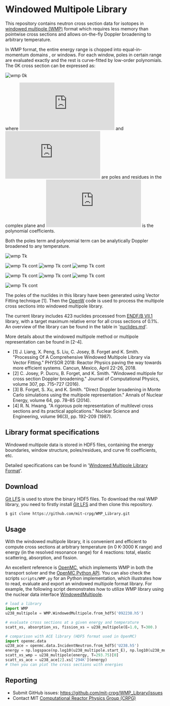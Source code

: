 # Windowed Multipole Library

This repository contains neutron cross section data for isotopes in
[windowed multipole (WMP)] format which requires less memory than pointwise
cross sections and allows on-the-fly Doppler broadening to arbitrary temperature.

In WMP format, the entire energy range is chopped into equal-in-momentum domains
, or windows. For each window, poles in certain range are evaluated exactly and
the rest is curve-fitted by low-order polynomials.
The 0K cross section can be expressed as:

![wmp 0k](https://latex.codecogs.com/gif.latex?\sigma(E,&space;T=0\text{K})&space;=&space;\frac{1}{E}&space;\Re\left[\sum_{j=w_1}^{w_2}&space;\frac{ir_j}{\sqrt{E}-p_j}\right]&space;&plus;&space;\sum_{n=0}^{N}&space;c_n&space;E^{\frac{n}{2}-1})

where ![wmp 0k](https://latex.codecogs.com/gif.latex?p_j) and
![wmp 0k](https://latex.codecogs.com/gif.latex?r_j) are poles and residues in the complex
plane and ![wmp 0k](https://latex.codecogs.com/gif.latex?c_n) is the polynomial coefficients.

Both the poles term and polynomial term can be analytically Doppler broadened to
any temperature.

![wmp Tk](https://latex.codecogs.com/gif.latex?\sigma(E,&space;T)&space;\approx&space;\frac{\sqrt{\pi}}{2&space;E&space;\sqrt{\xi}}&space;\sum_j&space;\text{Re}&space;\left[r_j&space;W_i(z)\right]&space;&plus;&space;\sum_{n=0}^{N}c_n\mathcal{D}_n)

![wmp Tk cont](https://latex.codecogs.com/gif.latex?W_i(z)&space;=&space;\frac{i}{\pi}&space;\int_{-\infty}^\infty&space;dt&space;\frac{e^{-t^2}}{z&space;-&space;t},)
![wmp Tk cont](https://latex.codecogs.com/gif.latex?z&space;=&space;\frac{\sqrt{E}&space;-&space;p_j}{2&space;\sqrt{\xi}},)
![wmp Tk cont](https://latex.codecogs.com/gif.latex?\xi&space;=&space;\frac{k_B&space;T}{4&space;A})

![wmp Tk cont](https://latex.codecogs.com/gif.latex?\mathcal{D}_0&space;=&space;\frac{1}{E}erf(\sqrt{\alpha&space;E}),)
![wmp Tk cont](https://latex.codecogs.com/gif.latex?\mathcal{D}_1&space;=&space;\frac{1}{\sqrt{E}},)
![wmp Tk cont](https://latex.codecogs.com/gif.latex?\mathcal{D}_2=&space;\left[\frac{1}{\sqrt{2\alpha}}&space;&plus;&space;E&space;\right]\mathcal{D}_0&space;&plus;&space;\frac{e^{-\alpha&space;E}}{\sqrt{\alpha&space;\pi&space;E}})

![wmp Tk cont](https://latex.codecogs.com/gif.latex?\mathcal{D}_{n&plus;2}=\left[\frac{2n&plus;1}{2\alpha}&space;&plus;&space;E&space;\right]\mathcal{D}_n&space;-&space;\frac{n(n-1)}{4\alpha^2}\mathcal{D}_{n-2},&space;n>0)

The poles of the nuclides in this library have been generated using Vector
Fitting technique [1].
Then the [OpenW] code is used to process the multipole cross sections into
windowed multipole library.

The current library includes 423 nuclides processed from [ENDF/B VII.1] library,
with a target maximum relative error for all cross sections of 0.1%.
An overview of the library can be found in the table in
'[nuclides.md](./nuclides.md)'.

More details about the windowed multipole method or multipole representation can
be found in [2-4].

- [1] J. Liang, X. Peng, S. Liu, C. Josey, B. Forget and K. Smith. "Processing
  Of A Comprehensive Windowed Multipole Library via Vector Fitting." PHYSOR
  2018: Reactor Physics paving the way towards more efficient systems. Cancun,
  Mexico, April 22-26, 2018.
- [2] C. Josey, P. Ducru, B. Forget, and K. Smith. "Windowed multipole for cross
  section Doppler broadening." Journal of Computational Physics, volume 307,
  pp. 715–727 (2016).
- [3] B. Forget, S. Xu, and K. Smith. "Direct Doppler broadening in Monte Carlo
  simulations using the multipole representation." Annals of Nuclear Energy,
  volume 64, pp. 78–85 (2014).
- [4] R. N. Hwang. "A rigorous pole representation of multilevel cross sections
  and its practical applications." Nuclear Science and Engineering, volume
  96(3), pp. 192–209 (1987).

## Library format specifications

Windowed multipole data is stored in HDF5 files, containing the energy
boundaries, window structure, poles/residues, and curve fit coefficients, etc.

Detailed specifications can be found in
'[Windowed Multipole Library Format](./wmp_format.md)'.

## Download

[Git LFS] is used to store the binary HDF5 files.
To download the real WMP library, you need to firstly install [Git LFS] and then
clone this repository.

``` bash
$ git clone https://github.com/mit-crpg/WMP_Library.git
```

## Usage

With the windowed multipole library, it is convenient and efficient to compute
cross sections at arbitrary temperature (in 0 K-3000 K range) and energy
(in the resolved resonance range) for 4 reactions: total, elastic scattering,
absorption, and fission.

An excellent reference is [OpenMC], which implements WMP in both the transport
solver and the [OpenMC Python API]. You can also check the scripts `scripts/WMP.py`
for an Python implementation, which illustrates how to read, evaluate and export
an windowed multipole format library.
For example, the following script demonstrates how to utilize WMP library using
the nuclear data interface [WindowedMultipole].

``` python
# load a library
import WMP
u238_multipole = WMP.WindowedMultipole.from_hdf5('092238.h5')

# evaluate cross sections at a given energy and temperature
scatt_xs, absorption_xs, fission_xs = u238_multipole(E=1.0, T=300.)

# comparison with ACE library (HDF5 format used in OpenMC)
import openmc.data
u238_ace = openmc.data.IncidentNeutron.from_hdf5('U238.h5')
energy = np.logspace(np.log10(u238_multipole.start_E), np.log10(u238_multipole.end_E), 1E4)
scatt_xs_wmp = u238_multipole(energy, T=293.75)[0]
scatt_xs_ace = u238_ace[2].xs['294K'](energy)
# then you can plot the cross sections with energies
```

## Reporting

 - Submit GitHub issues: https://github.com/mit-crpg/WMP_Library/issues
 - Contact MIT [Computational Reactor Physics Group (CRPG)]

[windowed multipole (WMP)]: http://openmc.readthedocs.io/en/latest/methods/cross_sections.html#windowed-multipole-representation
[OpenMC]: https://github.com/mit-crpg/openmc
[OpenW]: https://github.com/mit-crpg/WHOPPER
[ENDF/B VII.1]: http://www.nndc.bnl.gov/endf/b7.1/
[Windowed Multipole Library Format]: http://openmc.readthedocs.io/en/latest/io_formats/data_wmp.html#io-data-wmp
[Git LFS]: https://git-lfs.github.com
[OpenMC Python API]: http://openmc.readthedocs.io/en/latest/pythonapi/index.html
[WindowedMultipole]: https://github.com/mit-crpg/WMP_Library/blob/master/scripts/WMP.py
[Computational Reactor Physics Group (CRPG)]: http://crpg.mit.edu/
